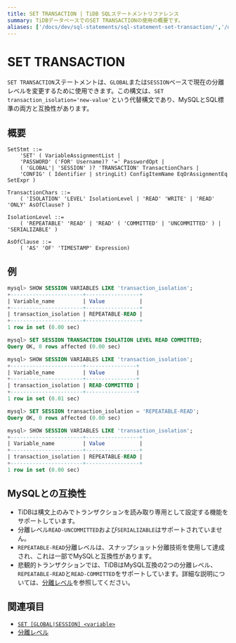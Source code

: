 ```yaml
---
title: SET TRANSACTION | TiDB SQLステートメントリファレンス
summary: TiDBデータベースでのSET TRANSACTIONの使用の概要です。
aliases: ['/docs/dev/sql-statements/sql-statement-set-transaction/','/docs/dev/reference/sql/statements/set-transaction/']
---
```


# SET TRANSACTION

`SET TRANSACTION`ステートメントは、`GLOBAL`または`SESSION`ベースで現在の分離レベルを変更するために使用できます。この構文は、`SET transaction_isolation='new-value'`という代替構文であり、MySQLとSQL標準の両方と互換性があります。

## 概要

```ebnf+diagram
SetStmt ::=
    'SET' ( VariableAssignmentList |
    'PASSWORD' ('FOR' Username)? '=' PasswordOpt |
    ( 'GLOBAL'| 'SESSION' )? 'TRANSACTION' TransactionChars |
    'CONFIG' ( Identifier | stringLit) ConfigItemName EqOrAssignmentEq SetExpr )

TransactionChars ::=
    ( 'ISOLATION' 'LEVEL' IsolationLevel | 'READ' 'WRITE' | 'READ' 'ONLY' AsOfClause? )

IsolationLevel ::=
    ( 'REPEATABLE' 'READ' | 'READ' ( 'COMMITTED' | 'UNCOMMITTED' ) | 'SERIALIZABLE' )

AsOfClause ::=
    ( 'AS' 'OF' 'TIMESTAMP' Expression)
```

## 例

```sql
mysql> SHOW SESSION VARIABLES LIKE 'transaction_isolation';
+-----------------------+-----------------+
| Variable_name         | Value           |
+-----------------------+-----------------+
| transaction_isolation | REPEATABLE-READ |
+-----------------------+-----------------+
1 row in set (0.00 sec)

mysql> SET SESSION TRANSACTION ISOLATION LEVEL READ COMMITTED;
Query OK, 0 rows affected (0.00 sec)

mysql> SHOW SESSION VARIABLES LIKE 'transaction_isolation';
+-----------------------+----------------+
| Variable_name         | Value          |
+-----------------------+----------------+
| transaction_isolation | READ-COMMITTED |
+-----------------------+----------------+
1 row in set (0.01 sec)

mysql> SET SESSION transaction_isolation = 'REPEATABLE-READ';
Query OK, 0 rows affected (0.00 sec)

mysql> SHOW SESSION VARIABLES LIKE 'transaction_isolation';
+-----------------------+-----------------+
| Variable_name         | Value           |
+-----------------------+-----------------+
| transaction_isolation | REPEATABLE-READ |
+-----------------------+-----------------+
1 row in set (0.00 sec)
```

## MySQLとの互換性

* TiDBは構文上のみでトランザクションを読み取り専用として設定する機能をサポートしています。
* 分離レベル`READ-UNCOMMITTED`および`SERIALIZABLE`はサポートされていません。
* `REPEATABLE-READ`分離レベルは、スナップショット分離技術を使用して達成され、これは一部でMySQLと互換性があります。
* 悲観的トランザクションでは、TiDBはMySQL互換の2つの分離レベル、`REPEATABLE-READ`と`READ-COMMITTED`をサポートしています。詳細な説明については、[分離レベル](/transaction-isolation-levels.md)を参照してください。

## 関連項目

* [`SET [GLOBAL|SESSION] <variable>`](/sql-statements/sql-statement-set-variable.md)
* [分離レベル](/transaction-isolation-levels.md)
